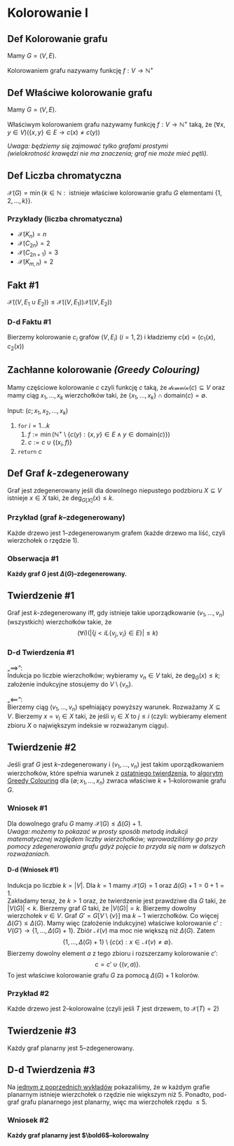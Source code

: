 # Kolorowanie I

## Def Kolorowanie grafu

Mamy $G = (V,E)$.

Kolorowaniem grafu nazywamy funkcję $f: V \to \mathbb{N}^+$

## Def Właściwe kolorowanie grafu

Mamy $G = (V,E)$.

Właściwym kolorowaniem grafu nazywamy funkcję $f: V \to \mathbb{N}^+$ taką, że $(\forall x,y \in V)(\{x,y\} \in E \to c(x) \neq c(y))$

*Uwaga: będziemy się zajmować tylko grafami prostymi (wielokrotność krawędzi nie ma znaczenia; graf nie może mieć pętli).*

## Def Liczba chromatyczna

$\mathcal{X}(G) = \min \{ k \in \mathbb{N}: \text{ istnieje właściwe kolorowanie grafu } G \text{ elementami } \{1,2,\dots,k\} \}$.

### Przykłady (liczba chromatyczna)

- $\mathcal{X}(K_n) = n$
- $\mathcal{X}(C_{2n}) = 2$
- $\mathcal{X}(C_{2n+1}) = 3$
- $\mathcal{X}(K_{m,n}) = 2$

## Fakt #1

$\mathcal{X}((V, E_1 \cup E_2)) \le \mathcal{X}((V,E_1)) \mathcal{X}((V,E_2))$

### D-d Faktu #1

Bierzemy kolorowanie $c_i$ grafów $(V,E_i)$ ($i=1,2$) i kładziemy $c(x) = (c_1(x),c_2(x))$

## Zachłanne kolorowanie *(Greedy Colouring)*

Mamy częściowe kolorowanie $c$ czyli funkcję $c$ taką, że $\mathcal{domain}(c) \subseteq V$ oraz mamy ciąg $x_1,\dots,x_k$ wierzchołków taki, że $\{ x_1, \dots, x_k \} \cap \mathrm{domain}(c) = \emptyset$.

Input: $(c; x_1,x_2, \dots, x_k)$

1. `for` $i = 1 \dots k$
   1. $f := \min ( \mathbb{N}^+ \setminus \{ c(y): \{x,y\} \in E \land y \in \mathrm{domain}(c) \} )$
   2. $c := c \cup \{ (x_i,f) \}$
2. `return` $c$

## Def Graf $k$-zdegenerowany

Graf jest zdegenerowany jeśli dla dowolnego niepustego podzbioru $X \subseteq V$ istnieje $x \in X$ taki, że $\deg_{G[X]}(x) \le k$.

### Przykład (graf $k$–zdegenerowany)

Każde drzewo jest $1$–zdegenerowanym grafem (każde drzewo ma liść, czyli wierzchołek o rzędzie $1$).

### Obserwacja #1

**Każdy graf $G$ jest $\Delta(G)$–zdegenerowany.**

## Twierdzenie #1
Graf jest $k$-zdegenerowany iff, gdy istnieje takie uporządkowanie $(v_1,\dots,v_n)$ (wszystkich) wierzchołków takie, że
$$
(\forall i)(|\{ j<iL \{v_j,v_i\} \in E \}| \le k)
$$

### D-d Twierdzenia #1

„$\implies$”:\
Indukcja po liczbie wierzchołków; wybieramy $v_n \in V$ taki, że $\deg_G(x) \le k$; założenie indukcyjne stosujemy do $V \setminus \{v_n\}$.

„$\impliedby$”:\
Bierzemy ciąg $(v_1,\dots,v_n)$ spełniający powyższy warunek. Rozważamy $X \subseteq V$. Bierzemy $x = v_i \in X$ taki, że jeśli $v_j \in X$ to $j \le i$ (czyli: wybieramy element zbioru $X$ o największym indeksie w rozważanym ciągu).

## Twierdzenie #2
Jeśli graf $G$ jest $k$–zdegenerowany i $(v_1,\dots,v_n)$ jest takim uporządkowaniem wierzchołków, które spełnia warunek z [ostatniego twierdzenia](#twierdzenie-1), to [algorytm Greedy Colouring](#zachłanne-kolorowanie-greedy-colouring) dla $(\emptyset;x_1,\dots,x_n)$ zwraca właściwe $k+1$–kolorowanie grafu $G$.

### Wniosek #1

Dla dowolnego grafu $G$ mamy $\mathcal{X}(G) \le \Delta(G) + 1$.\
*Uwaga: możemy to pokazać w prosty sposób metodą indukcji matematycznej względem liczby wierzchołków; wprowadziliśmy go przy pomocy zdegenerowania grafu gdyż pojęcie to przyda się nam w dalszych rozważaniach.*

#### D-d (Wniosek #1)

Indukcja po liczbie $k = |V|$. Dla $k=1$ mamy $\mathcal{X}(G) = 1$ oraz $\Delta(G) + 1 = 0 + 1 = 1$.\
Zakładamy teraz, że $k>1$ oraz, że twierdzenie jest prawdziwe dla $G$ taki, że $|V(G)| < k$. Bierzemy graf $G$ taki, że $|V(G)| = k$. Bierzemy dowolny wierzchołek $v \in V$. Graf $G' = G[V \setminus \{v\}]$ ma $k-1$ wierzchołków. Co więcej $\Delta(G') \le \Delta(G)$. Mamy więc (założenie indukcyjne) właściwe kolorowanie $c': V(G') \to \{1,\dots,\Delta(G)+1\}$. Zbiór $\mathcal{N}(v)$ ma moc nie większą niż $\Delta(G)$. Zatem
$$
\{1,\dots,\Delta(G)+1\} \setminus \{ c(x): x\in \mathcal{N}(v) \neq \emptyset \}.
$$
Bierzemy dowolny element $a$ z tego zbioru i rozszerzamy kolorowanie $c'$:
$$
c = c' \cup \{(v,a)\}.
$$
To jest właściwe kolorowanie grafu $G$ za pomocą $\Delta(G) + 1$ kolorów.

### Przykład #2
Każde drzewo jest $2$–kolorowalne (czyli jeśli $T$ jest drzewem, to $\mathcal{X}(T) = 2$)

## Twierdzenie #3
Każdy graf planarny jest $5$–zdegenerowany.

## D-d Twierdzenia #3

Na [jednym z poprzednich wykładów](../2020-04-01/2020-04-01.md#texttwierdzenie-1) pokazaliśmy, że w każdym grafie planarnym istnieje wierzchołek o rzędzie nie większym niż $5$. Ponadto, pod-graf grafu planarnego jest planarny, więc ma wierzchołek rzędu $\le 5$.

### Wniosek #2

**Każdy graf planarny jest $\bold6$–kolorowalny**
